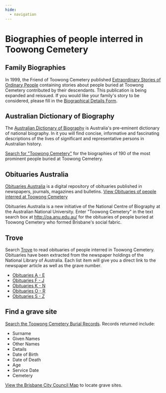 ```yaml
---
hide:
  - navigation
---
```


#  Biographies of people interred in Toowong Cemetery


## Family Biographies 

In 1999, the Friend of Toowong Cemetery published [Extraordinary Stories of Ordinary People]() containing stories about people buried at Toowong Cemetery contributed by their descendants. This publication is being expanded and reissued. If you would like your family's story to be considered, please fill in the [Biographical Details Form](http://www.fotc.org.au/subset/Toowong_Cemetery_Biographical_Details.doc).


## Australian Dictionary of Biography

The [Australian Dictionary of Biography](http://adb.anu.edu.au/) is Australia's pre-eminent dictionary of national biography. In it you will find concise, informative and fascinating descriptions of the lives of significant and representative persons in Australian history.

[Search for "Toowong Cemetery"](https://adb.anu.edu.au/biographies/search/?scope=all&query=Toowong+Cemetery+&x=55&y=11&rs=) for the biographies of 190 of the most prominent people buried at Toowong Cemetery.

## Obituaries Australia

[Obituaries Australia](https://oa.anu.edu.au) is a digital repository of obituaries published in newspapers, journals, magazines and bulletins. [View Obituaries of people interred at Toowong Cemetery](https://oa.anu.edu.au/obituaries/search/?scope=all&query=Toowong+Cemetery+&x=85&y=18&rs=)

Obituaries Australia is a new initiative of the National Centre of Biography at the Australian National University. Enter "Toowong Cemetery" in the text search box at http://oa.anu.edu.au/ for the obituaries of people buried at Toowong Cemetery who formed Brisbane's social fabric.

## Trove

Search [Trove](https://trove.nla.gov.au) to read obituaries of people interred in Toowong Cemetery. Obituaries have been extracted from the newspaper holdings of the National Library of Australia. Each list item will give you a direct link to the newspaper article as well as the grave number.

- [Obituaries A - E](http://trove.nla.gov.au/list?id=4457)
- [Obituaries F - J](http://trove.nla.gov.au/list?id=4461)
- [Obituaries K - N](http://trove.nla.gov.au/list?id=4454)
- [Obituaries O - R](http://trove.nla.gov.au/list?id=4453)
- [Obituaries S - Z](http://trove.nla.gov.au/list?id=4430)

## Find a grave site 

[Search the Toowong Cemetery Burial Records](https://www.brisbane.qld.gov.au/community-and-safety/community-support/cemeteries/grave-location-search). Records returned include: 

- Surname
-	Given Names
-	Other Names
-	Details
-	Date of Birth	
- Date of Death	
- Age	
- Service Date	
- Cemetery

[View the Brisbane City Council Map](https://graves.brisbane.qld.gov.au/pdf/Facilities_cemeteries_Toowong.pdf) to locate grave sites.
